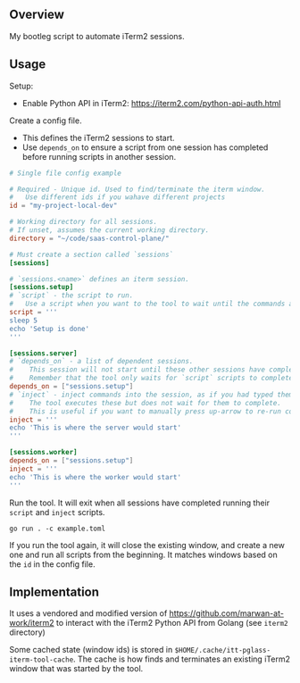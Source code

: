 Overview
--------

My bootleg script to automate iTerm2 sessions.

Usage
-----

Setup:

* Enable Python API in iTerm2: https://iterm2.com/python-api-auth.html

Create a config file.

* This defines the iTerm2 sessions to start.
* Use `depends_on` to ensure a script from one session has completed before
  running scripts in another session.

```toml
# Single file config example

# Required - Unique id. Used to find/terminate the iterm window.
#   Use different ids if you wahave different projects
id = "my-project-local-dev"

# Working directory for all sessions.
# If unset, assumes the current working directory.
directory = "~/code/saas-control-plane/"

# Must create a section called `sessions`
[sessions]

# `sessions.<name>` defines an iterm session.
[sessions.setup]
# `script` - the script to run.
#   Use a script when you want to the tool to wait until the commands are all done.
script = '''
sleep 5
echo 'Setup is done'
'''

[sessions.server]
# `depends_on` - a list of dependent sessions.
#    This session will not start until these other sessions have completed.
#    Remember that the tool only waits for `script` scripts to complete.
depends_on = ["sessions.setup"]
# `inject` - inject commands into the session, as if you had typed them.
#    The tool executes these but does not wait for them to complete.
#    This is useful if you want to manually press up-arrow to re-run commands.
inject = '''
echo 'This is where the server would start'
'''

[sessions.worker]
depends_on = ["sessions.setup"]
inject = '''
echo 'This is where the worker would start'
'''
```

Run the tool. It will exit when all sessions have completed running their `script` and `inject`
scripts.

```
go run . -c example.toml
```

If you run the tool again, it will close the existing window, and create a new one and run all
scripts from the beginning. It matches windows based on the `id` in the config file.


Implementation
--------------

It uses a vendored and modified version of https://github.com/marwan-at-work/iterm2 to interact with the iTerm2 Python API from Golang (see `iterm2` directory)

Some cached state (window ids) is stored in `$HOME/.cache/itt-pglass-iterm-tool-cache`. The cache is how finds and terminates an existing iTerm2 window that was started by the tool.
